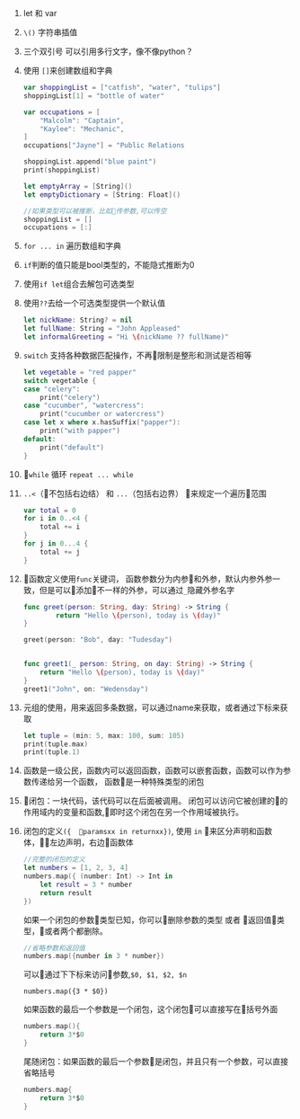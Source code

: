 1. let 和 var
2. `\()` 字符串插值
3. 三个双引号 可以引用多行文字，像不像python？
4. 使用 `[]`来创建数组和字典

    ```swift
    var shoppingList = ["catfish", "water", "tulips"]
    shoppingList[1] = "bottle of water"

    var occupations = [
        "Malcolm": "Captain",
        "Kaylee": "Mechanic",
    ]
    occupations["Jayne"] = "Public Relations
    
    shoppingList.append("blue paint")
    print(shoppingList)

    let emptyArray = [String]()
    let emptyDictionary = [String: Float]()

    //如果类型可以被推断，比如传参数,可以传空
    shoppingList = []
    occupations = [:]
    ```
5. `for ... in` 遍历数组和字典
6. `if`判断的值只能是bool类型的，不能隐式推断为0
7. 使用`if let`组合去解包可选类型
8. 使用`??`去给一个可选类型提供一个默认值
    ```swift
    let nickName: String? = nil
    let fullName: String = "John Appleased"
    let informalGreeting = "Hi \(nickName ?? fullName)"
    ```
9. `switch` 支持各种数据匹配操作，不再限制是整形和测试是否相等
 
    ```swift
    let vegetable = "red papper"
    switch vegetable {
    case "celery":
        print("celery")
    case "cucumber", "watercress":
        print("cucumber or watercress")
    case let x where x.hasSuffix("papper"):
        print("with papper")
    default:
        print("default")
    }
    ```
10. `while` 循环 `repeat ... while` 
11. `..<`（不包括右边结） 和 `...`（包括右边界） 来规定一个遍历范围
    ```swift
    var total = 0
    for i in 0..<4 {
        total += i
    }
    for j in 0...4 {
        total += j
    }
    ```
12. 函数定义使用`func`关键词， 函数参数分为内参和外参，默认内参外参一致，但是可以添加不一样的外参，可以通过`_`隐藏外参名字

    ```swift
    func greet(person: String, day: String) -> String {
            return "Hello \(person), today is \(day)"
    }

    greet(person: "Bob", day: "Tudesday")


    func greet1(_ person: String, on day: String) -> String {
        return "Hello \(person), today is \(day)"
    }
    greet1("John", on: "Wedensday")
    ```

13. 元组的使用，用来返回多条数据，可以通过name来获取，或者通过下标来获取
    ```swift
    let tuple = (min: 5, max: 100, sum: 105)
    print(tuple.max)
    print(tuple.1)
    ```
14. 函数是一级公民，函数内可以返回函数，函数可以嵌套函数，函数可以作为参数传递给另一个函数， 函数是一种特殊类型的闭包

15. 闭包：一块代码，该代码可以在后面被调用。 闭包可以访问它被创建的的作用域内的变量和函数,即时这个闭包在另一个作用域被执行。

16. 闭包的定义`({  paramsxx in returnxx})`, 使用 `in` 来区分声明和函数体，左边声明，右边函数体

    ```swift
    //完整的闭包的定义
    let numbers = [1, 2, 3, 4]
    numbers.map({ (number: Int) -> Int in
        let result = 3 * number
        return result
    })
    ```
    如果一个闭包的参数类型已知，你可以删除参数的类型 或者 返回值类型，或者两个都删除。
    ``` swift
    //省略参数和返回值
    numbers.map({number in 3 * number})
    ```
    可以通过下下标来访问参数,`$0, $1, $2, $n`
    ```
    numbers.map({3 * $0})
    ```
    如果函数的最后一个参数是一个闭包，这个闭包可以直接写在括号外面

    ```swift
    numbers.map(){
        return 3*$0
    }
    ```
    尾随闭包：如果函数的最后一个参数是闭包，并且只有一个参数，可以直接省略括号
    ```swift
    numbers.map{
        return 3*$0
    }
    ```







